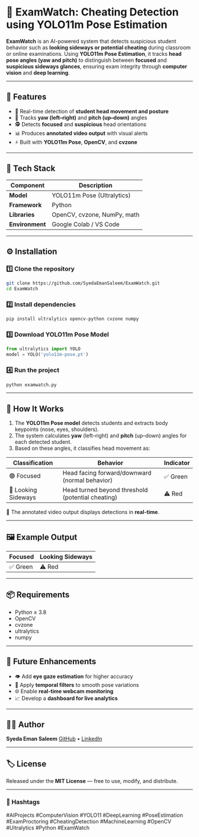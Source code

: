 
# 🎯 ExamWatch: Cheating Detection using YOLO11m Pose Estimation

**ExamWatch** is an AI-powered system that detects suspicious student behavior such as **looking sideways or potential cheating** during classroom or online examinations.
Using **YOLO11m Pose Estimation**, it tracks **head pose angles (yaw and pitch)** to distinguish between **focused** and **suspicious sideways glances**, ensuring exam integrity through **computer vision** and **deep learning**.

---

## 🧠 Features

* 🎥 Real-time detection of **student head movement and posture**
* 🧍 Tracks **yaw (left–right)** and **pitch (up–down)** angles
* 🕵️ Detects **focused** and **suspicious** head orientations
* 📊 Produces **annotated video output** with visual alerts
* ⚡ Built with **YOLO11m Pose**, **OpenCV**, and **cvzone**

---

## 🧰 Tech Stack

| Component       | Description                 |
| --------------- | --------------------------- |
| **Model**       | YOLO11m Pose (Ultralytics)  |
| **Framework**   | Python                      |
| **Libraries**   | OpenCV, cvzone, NumPy, math |
| **Environment** | Google Colab / VS Code      |

---

## ⚙️ Installation

### 1️⃣ Clone the repository

```bash
git clone https://github.com/SyedaEmanSaleem/ExamWatch.git
cd ExamWatch
```

### 2️⃣ Install dependencies

```bash
pip install ultralytics opencv-python cvzone numpy
```

### 3️⃣ Download YOLO11m Pose Model

```python
from ultralytics import YOLO
model = YOLO('yolo11m-pose.pt')
```

### 4️⃣ Run the project

```bash
python examwatch.py
```

---

## 🧩 How It Works

1. The **YOLO11m Pose model** detects students and extracts body keypoints (nose, eyes, shoulders).
2. The system calculates **yaw** (left–right) and **pitch** (up–down) angles for each detected student.
3. Based on these angles, it classifies head movement as:

| Classification      | Behavior                                          | Indicator |
| ------------------- | ------------------------------------------------- | --------- |
| 🟢 Focused          | Head facing forward/downward (normal behavior)    | ✅ Green   |
| 🔴 Looking Sideways | Head turned beyond threshold (potential cheating) | ⚠️ Red    |

🎥 The annotated video output displays detections in **real-time**.

---

## 🖼️ Example Output

| Focused | Looking Sideways |
| ------- | ---------------- |
| ✅ Green | ⚠️ Red           |

---

## 📦 Requirements

* Python ≥ 3.8
* OpenCV
* cvzone
* ultralytics
* numpy

---

## 🚀 Future Enhancements

* 👁️ Add **eye gaze estimation** for higher accuracy
* 🧠 Apply **temporal filters** to smooth pose variations
* 🌐 Enable **real-time webcam monitoring**
* 📈 Develop a **dashboard for live analytics**

---

## 🧑‍💻 Author

**Syeda Eman Saleem**
[GitHub](https://github.com/SyedaEmanSaleem) • [LinkedIn](#)

---

## 🏷️ License

Released under the **MIT License** — free to use, modify, and distribute.

---

### 🔖 Hashtags

#AIProjects #ComputerVision #YOLO11 #DeepLearning #PoseEstimation #ExamProctoring #CheatingDetection #MachineLearning #OpenCV #Ultralytics #Python #ExamWatch

